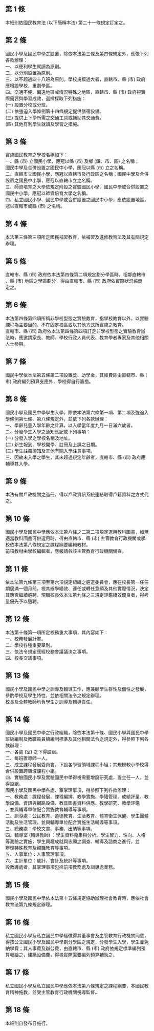 第 1 條
-------
本細則依國民教育法 (以下簡稱本法) 第二十一條規定訂定之。

第 2 條
-------
國民小學及國民中學之設置，除依本法第三條及第四條規定外，應依下列  
各款辦理：  
一、以便利學生就讀為原則。  
二、以分別設置為原則。  
三、以不超過四十八班為原則。學校規模過大者，直轄市、縣 (市) 政府  
    應增設學校，重劃學區。  
四、交通不便、偏遠地區或情況特殊之地區，直轄市、縣 (市) 政府視實  
    際需要與學習成效，選擇採取下列措施：  
 (一) 設置分校或分班。  
 (二) 依強迫入學條例第十四條規定提供膳宿設備。  
 (三) 提供上下學所需之交通工具或補助其交通費。  
 (四) 其他有利學生就讀及學習之措施。

第 3 條
-------
實施國民教育之學校名稱如下：  
一、縣 (市) 立國民小學，應冠以縣 (市) 及鄉 (鎮、市、區) 之名稱；  
    國民中學及合併設置之國民中小學，應冠以縣 (市) 立之名稱。  
二、直轄市立國民小學，應冠以直轄市及行政區之名稱；國民中學及合併  
    設置之國民中小學，應冠以直轄市立之名稱。  
三、師資培育之大學依規定附設之實驗國民小學、國民中學或合併設置之  
    國民中小學，應冠以師資培育大學之名稱。  
四、私立國民小學、國民中學或合併設置之國民中小學，應依設置地區，  
    冠以直轄市或縣 (市) 之名稱。

第 4 條
-------
本法第三條第三項所定國民補習教育，依補習及進修教育法及其有關規定  
辦理。

第 5 條
-------
直轄市、縣 (市) 政府依本法第四條第二項規定劃分學區時，相鄰直轄市  
、縣 (市) 地區之學區劃分，得由直轄市、縣 (市) 政府依實際狀況協商  
定之。

第 6 條
-------
本法第四條第四項所稱非學校型態之實驗教育，指學校教育以外，以實驗  
課程為主要目的、不在固定校區或以其他方式所實施之教育。  
直轄市、縣 (市) 政府依本法第四條第四項訂定非學校型態之實驗教育辦  
法時，應邀請家長、教師、學校行政人員代表、教育學者專家及其他相關  
人士參與。

第 7 條
-------
國民中學依本法第五條第二項設置獎、助學金，其經費除由直轄市、縣 (  
市) 政府編列預算支應外，學校得自行籌措。

第 8 條
-------
國民小學及國民中學學生入學，除依本法第六條第一項、第二項及強迫入  
學條例第七條、第八條規定外，並依下列各款辦理：  
一、學齡兒童入學年齡之計算，以入學當年度九月一日滿六歲者。  
二、分發學生入學之通知應記載下列事項：  
 (一) 分發入學之學校名稱及地址。  
 (二) 新生報到、學校開學、註冊及上課之日期。  
 (三) 學生註冊須知及其他有關入學注意事項。  
三、因故未入學之學生，其未超過規定年齡者，直轄市、縣 (市) 政府應  
    輔導其入學。

第 9 條
-------
本法有關戶政機關之造冊，得以戶政資訊系統連結取得戶籍資料之方式代  
之。

第 10 條
--------
國民小學及國民中學應依本法第八條之二第二項規定選用教科圖書，如無  
適當教科圖書可供選用時，得由直轄市、縣 (市) 主管教育行政機關或學  
校依本法第八條規定之課程綱要編輯教材。  
前項教材由學校編輯者，應報請各該主管教育行政機關備查。

第 11 條
--------
依本法第九條第三項至第六項規定組織之遴選委員會，應在校長第一任任  
期屆滿一個月前，視其辦學績效、連任或轉任意願及其他實際情況，決定  
其應否繼續遴聘。現職校長依本法第九條之三規定評鑑績效優良者，得考  
量優先予以遴聘。

第 12 條
--------
本法第十條第一項所定校務重大事項，其內容如下：  
一、校務發展計畫。  
二、學校各種重要章則。  
三、依法令規定應經校務會議議決之事項。  
四、校長交議事項。

第 13 條
--------
國民小學及國民中學之訓導及輔導工作，應兼顧學生群性及個性之發展，  
參酌學校及學生特性，並依相關法令之規定辦理。  
校長及全體教師均負學生之訓導及輔導責任。

第 14 條
--------
國民小學及國民中學之行政組織，除依本法第十條、國民小學與國民中學  
班級編制及教職員員額編制標準及其他相關法令之規定外，得參照下列各  
款辦理：  
一、各處 (室) 之下得設組。  
二、每班置導師一人。  
三、成立課程發展委員會，下設各學習領域課程小組；其規模較小學校得  
    合併設置跨領域課程小組。  
四、實驗國民小學及實驗國民中學得視需要增設研究處，置主任一人，並  
    得設組。  
國民小學及國民中學各處、室掌理事項，得參照下列各款辦理：  
一、教務處：課程發展、課程編排、教學實施、學籍管理、成績評量、教  
    學設備、資訊與網路設備、教具圖書資料供應、教學研究、教學評鑑  
    ，並與輔導單位配合實施教育輔導等事項。  
二、訓導處：公民教育、道德教育、生活教育、體育衛生保健、學生團體  
    活動及生活管理，並與輔導單位配合實施生活輔導等事項。  
三、總務處：學校文書、事務、出納等事項。  
四、輔導室 (輔導教師) ：學生資料蒐集與分析、學生智力、性向、人格  
    等測驗之實施，學生興趣成就與志願之調查、輔導及諮商之進行，並  
    辦理特殊教育及親職教育等事項。  
五、人事單位：人事管理事項。  
六、主計單位：歲計、會計及統計等事項。  
設教導處者，其掌理事項包括前項教務處及訓導處業務。

第 15 條
--------
國民小學及國民中學依本法第十五條規定協助辦理社會教育時，應依社會  
教育法第九條規定辦理。

第 16 條
--------
私立國民小學及私立國民中學經徵得其董事會及主管教育行政機關同意，  
得按公立國民小學及國民中學劃分學區之規定，分發學生入學，學生並免  
納學費；其人事費及辦公費，由直轄市、縣 (市) 政府依規定標準編列預  
算發給之，建築設備費，得視實際需要編列預算補助之。

第 17 條
--------
私立國民小學及私立國民中學應依本法第八條規定之課程綱要，本國民教  
育精神施教，並受主管教育行政機關視導監督。

第 18 條
--------
本細則自發布日施行。

